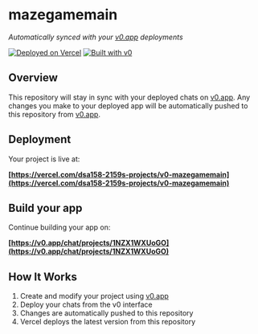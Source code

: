# mazegamemain

*Automatically synced with your [v0.app](https://v0.app) deployments*

[![Deployed on Vercel](https://img.shields.io/badge/Deployed%20on-Vercel-black?style=for-the-badge&logo=vercel)](https://vercel.com/dsa158-2159s-projects/v0-mazegamemain)
[![Built with v0](https://img.shields.io/badge/Built%20with-v0.app-black?style=for-the-badge)](https://v0.app/chat/projects/1NZX1WXUoGO)

## Overview

This repository will stay in sync with your deployed chats on [v0.app](https://v0.app).
Any changes you make to your deployed app will be automatically pushed to this repository from [v0.app](https://v0.app).

## Deployment

Your project is live at:

**[https://vercel.com/dsa158-2159s-projects/v0-mazegamemain](https://vercel.com/dsa158-2159s-projects/v0-mazegamemain)**

## Build your app

Continue building your app on:

**[https://v0.app/chat/projects/1NZX1WXUoGO](https://v0.app/chat/projects/1NZX1WXUoGO)**

## How It Works

1. Create and modify your project using [v0.app](https://v0.app)
2. Deploy your chats from the v0 interface
3. Changes are automatically pushed to this repository
4. Vercel deploys the latest version from this repository